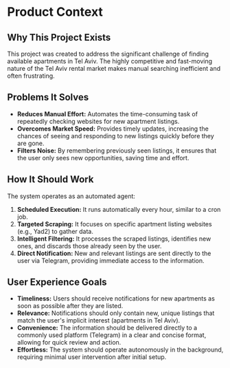 # Product Context

## Why This Project Exists

This project was created to address the significant challenge of finding available apartments in Tel Aviv. The highly competitive and fast-moving nature of the Tel Aviv rental market makes manual searching inefficient and often frustrating.

## Problems It Solves

- **Reduces Manual Effort:** Automates the time-consuming task of repeatedly checking websites for new apartment listings.
- **Overcomes Market Speed:** Provides timely updates, increasing the chances of seeing and responding to new listings quickly before they are gone.
- **Filters Noise:** By remembering previously seen listings, it ensures that the user only sees new opportunities, saving time and effort.

## How It Should Work

The system operates as an automated agent:
1.  **Scheduled Execution:** It runs automatically every hour, similar to a cron job.
2.  **Targeted Scraping:** It focuses on specific apartment listing websites (e.g., Yad2) to gather data.
3.  **Intelligent Filtering:** It processes the scraped listings, identifies new ones, and discards those already seen by the user.
4.  **Direct Notification:** New and relevant listings are sent directly to the user via Telegram, providing immediate access to the information.

## User Experience Goals

- **Timeliness:** Users should receive notifications for new apartments as soon as possible after they are listed.
- **Relevance:** Notifications should only contain new, unique listings that match the user's implicit interest (apartments in Tel Aviv).
- **Convenience:** The information should be delivered directly to a commonly used platform (Telegram) in a clear and concise format, allowing for quick review and action.
- **Effortless:** The system should operate autonomously in the background, requiring minimal user intervention after initial setup. 
